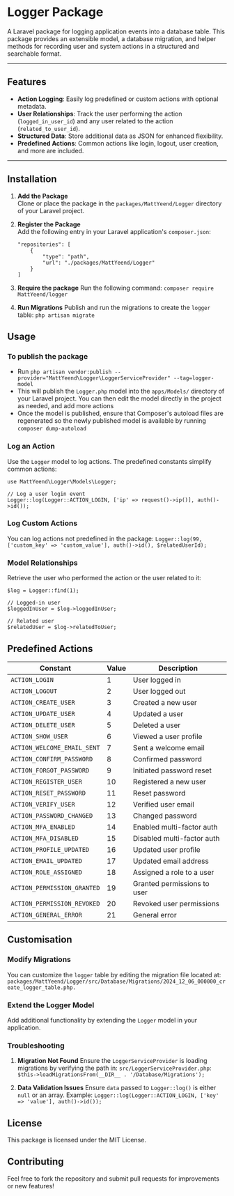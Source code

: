 # Logger Package

A Laravel package for logging application events into a database table. This package provides an extensible model, a database migration, and helper methods for recording user and system actions in a structured and searchable format.

---

## Features

- **Action Logging**: Easily log predefined or custom actions with optional metadata.
- **User Relationships**: Track the user performing the action (`logged_in_user_id`) and any user related to the action (`related_to_user_id`).
- **Structured Data**: Store additional data as JSON for enhanced flexibility.
- **Predefined Actions**: Common actions like login, logout, user creation, and more are included.

---

## Installation

1. **Add the Package**  
    Clone or place the package in the `packages/MattYeend/Logger` directory of your Laravel project.

2. **Register the Package**  
    Add the following entry in your Laravel application's `composer.json`:

    ```
    "repositories": [
        {
            "type": "path",
            "url": "./packages/MattYeend/Logger"
        }
    ]
    ```

3. **Require the package**
    Run the following command: `composer require MattYeend/logger`

4. **Run Migrations**
    Publish and run the migrations to create the `logger` table:
    `php artisan migrate`

## Usage
### To publish the package
- Run `php artisan vendor:publish --provider="MattYeend\Logger\LoggerServiceProvider" --tag=logger-model`
- This will publish the `Logger.php` model into the `apps/Models/` directory of your Laravel project. You can then edit the model directly in the project as needed, and add more actions
- Once the model is published, ensure that Composer's autoload files are regenerated so the newly published model is available by running `composer dump-autoload`

### Log an Action
Use the `Logger` model to log actions. The predefined constants simplify common actions:
```
use MattYeend\Logger\Models\Logger;

// Log a user login event
Logger::log(Logger::ACTION_LOGIN, ['ip' => request()->ip()], auth()->id());
```

### Log Custom Actions
You can log actions not predefined in the package:
`Logger::log(99, ['custom_key' => 'custom_value'], auth()->id(), $relatedUserId);`

### Model Relationships
Retrieve the user who performed the action or the user related to it:
```
$log = Logger::find(1);

// Logged-in user
$loggedInUser = $log->loggedInUser;

// Related user
$relatedUser = $log->relatedToUser;
```

## Predefined Actions
| Constant                    | Value | Description                  |
|-----------------------------|-------|------------------------------|
| `ACTION_LOGIN`              | 1     | User logged in               |
| `ACTION_LOGOUT`             | 2     | User logged out              |
| `ACTION_CREATE_USER`        | 3     | Created a new user           |
| `ACTION_UPDATE_USER`        | 4     | Updated a user               |
| `ACTION_DELETE_USER`        | 5     | Deleted a user               |
| `ACTION_SHOW_USER`          | 6     | Viewed a user profile        |
| `ACTION_WELCOME_EMAIL_SENT` | 7     | Sent a welcome email         |
| `ACTION_CONFIRM_PASSWORD`   | 8     | Confirmed password           |
| `ACTION_FORGOT_PASSWORD`    | 9     | Initiated password reset     |
| `ACTION_REGISTER_USER`      | 10    | Registered a new user        |
| `ACTION_RESET_PASSWORD`     | 11    | Reset password               |
| `ACTION_VERIFY_USER`        | 12    | Verified user email          |
| `ACTION_PASSWORD_CHANGED`   | 13    | Changed password             |
| `ACTION_MFA_ENABLED`        | 14    | Enabled multi-factor auth    |
| `ACTION_MFA_DISABLED`       | 15    | Disabled multi-factor auth   |
| `ACTION_PROFILE_UPDATED`    | 16    | Updated user profile         |
| `ACTION_EMAIL_UPDATED`      | 17    | Updated email address        |
| `ACTION_ROLE_ASSIGNED`      | 18    | Assigned a role to a user    |
| `ACTION_PERMISSION_GRANTED` | 19    | Granted permissions to user  |
| `ACTION_PERMISSION_REVOKED` | 20    | Revoked user permissions     |
| `ACTION_GENERAL_ERROR`      | 21    | General error                |

## Customisation
### Modify Migrations
You can customize the `logger` table by editing the migration file located at:
`packages/MattYeend/Logger/src/Database/Migrations/2024_12_06_000000_create_logger_table.php.`

### Extend the Logger Model
Add additional functionality by extending the `Logger` model in your application.

### Troubleshooting
1. **Migration Not Found**
    Ensure the `LoggerServiceProvider` is loading migrations by verifying the path in: `src/LoggerServiceProvider.php`:
    `$this->loadMigrationsFrom(__DIR__ . '/Database/Migrations');`

2. **Data Validation Issues**
    Ensure `data` passed to `Logger::log()` is either `null` or an array. Example:
    `Logger::log(Logger::ACTION_LOGIN, ['key' => 'value'], auth()->id());`

## License
This package is licensed under the MIT License.

## Contributing
Feel free to fork the repository and submit pull requests for improvements or new features!